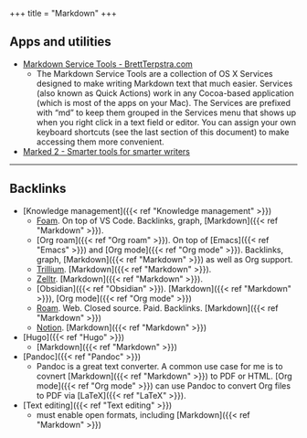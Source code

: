 +++
title = "Markdown"
+++


## Apps and utilities
- [Markdown Service Tools - BrettTerpstra.com](https://brettterpstra.com/projects/markdown-service-tools/)
	- The Markdown Service Tools are a collection of OS X Services designed to make writing Markdown text that much easier. Services (also known as Quick Actions) work in any Cocoa-based application (which is most of the apps on your Mac). The Services are prefixed with “md” to keep them grouped in the Services menu that shows up when you right click in a text field or editor. You can assign your own keyboard shortcuts (see the last section of this document) to make accessing them more convenient.
- [Marked 2 - Smarter tools for smarter writers](https://marked2app.com/)

---
## Backlinks
* [Knowledge management]({{< ref "Knowledge management" >}})
	* [Foam](https://foambubble.github.io/foam/). On top of VS Code. Backlinks, graph, [Markdown]({{< ref "Markdown" >}}).
	* [Org roam]({{< ref "Org roam" >}}). On top of [Emacs]({{< ref "Emacs" >}}) and [Org mode]({{< ref "Org mode" >}}). Backlinks, graph, [Markdown]({{< ref "Markdown" >}}) as well as Org support.
	* [Trillium](https://github.com/zadam/trilium). [Markdown]({{< ref "Markdown" >}}).
	* [Zelltr](https://zettlr.com/). [Markdown]({{< ref "Markdown" >}}).
	* [Obsidian]({{< ref "Obsidian" >}}). [Markdown]({{< ref "Markdown" >}}), [Org mode]({{< ref "Org mode" >}})
	* [Roam](https://roamresearch.com/). Web. Closed source. Paid. Backlinks. [Markdown]({{< ref "Markdown" >}})
	* [Notion](https://www.notion.so/). [Markdown]({{< ref "Markdown" >}})
* [Hugo]({{< ref "Hugo" >}})
	* [Markdown]({{< ref "Markdown" >}})
* [Pandoc]({{< ref "Pandoc" >}})
	* Pandoc is a great text converter. A common use case for me is to covnert [Markdown]({{< ref "Markdown" >}}) to PDF or HTML. [Org mode]({{< ref "Org mode" >}}) can use Pandoc to convert Org files to PDF via [LaTeX]({{< ref "LaTeX" >}}).
* [Text editing]({{< ref "Text editing" >}})
	* must enable open formats, including [Markdown]({{< ref "Markdown" >}})

